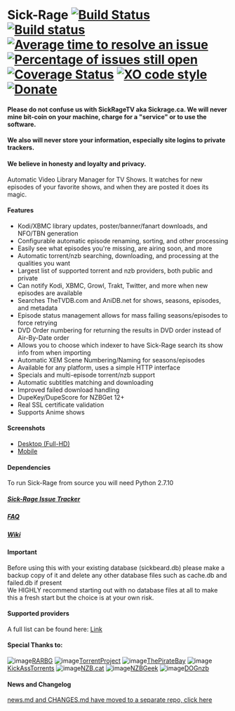 Sick-Rage [![Build Status](https://travis-ci.org/Sick-Rage/Sick-Rage.svg?branch=master)](https://travis-ci.org/Sick-Rage/Sick-Rage) [![Build status](https://ci.appveyor.com/api/projects/status/s8bb0iqroecnhya2/branch/master?svg=true)](https://ci.appveyor.com/project/miigotu/Sick-Rage/branch/master) [![Average time to resolve an issue](http://isitmaintained.com/badge/resolution/Sick-Rage/Sick-Rage.svg)](http://isitmaintained.com/project/Sick-Rage/Sick-Rage "Average time to resolve an issue") [![Percentage of issues still open](http://isitmaintained.com/badge/open/Sick-Rage/Sick-Rage.svg)](http://isitmaintained.com/project/Sick-Rage/Sick-Rage "Percentage of issues still open") [![Coverage Status](https://codecov.io/gh/Sick-Rage/Sick-Rage/branch/master/graph/badge.svg)](https://codecov.io/gh/Sick-Rage/Sick-Rage) [![XO code style](https://img.shields.io/badge/code_style-XO-5ed9c7.svg)](https://github.com/sindresorhus/xo) [![Donate](https://img.shields.io/badge/donations-appreciated-green.svg)](https://github.com/Sick-Rage/Sick-Rage/wiki/Donations)
====================================================================================================================================================================================================================================================================================================================================================================================================================================================================================================================================================================================================================================================================================================================================================================================================================================================================
#### Please do not confuse us with SickRageTV aka Sickrage.ca. We will never mine bit-coin on your machine, charge for a "service" or to use the software.
#### We also will never store your information, especially site logins to private trackers.
#### We believe in honesty and loyalty and privacy.

Automatic Video Library Manager for TV Shows. It watches for new episodes of your favorite shows, and when they are posted it does its magic.

#### Features
 - Kodi/XBMC library updates, poster/banner/fanart downloads, and NFO/TBN generation
 - Configurable automatic episode renaming, sorting, and other processing
 - Easily see what episodes you're missing, are airing soon, and more
 - Automatic torrent/nzb searching, downloading, and processing at the qualities you want
 - Largest list of supported torrent and nzb providers, both public and private
 - Can notify Kodi, XBMC, Growl, Trakt, Twitter, and more when new episodes are available
 - Searches TheTVDB.com and AniDB.net for shows, seasons, episodes, and metadata
 - Episode status management allows for mass failing seasons/episodes to force retrying
 - DVD Order numbering for returning the results in DVD order instead of Air-By-Date order
 - Allows you to choose which indexer to have Sick-Rage search its show info from when importing
 - Automatic XEM Scene Numbering/Naming for seasons/episodes
 - Available for any platform, uses a simple HTTP interface
 - Specials and multi-episode torrent/nzb support
 - Automatic subtitles matching and downloading
 - Improved failed download handling
 - DupeKey/DupeScore for NZBGet 12+
 - Real SSL certificate validation
 - Supports Anime shows

#### Screenshots
- [Desktop (Full-HD)](http://imgur.com/a/4fpBk)
- [Mobile](http://imgur.com/a/WPyG6)

#### Dependencies
 To run Sick-Rage from source you will need Python 2.7.10

##### [Sick-Rage Issue Tracker](https://github.com/Sick-Rage/Sick-Rage/issues)

##### [FAQ](https://github.com/Sick-Rage/Sick-Rage/wiki/FAQ%27s-and-Fixes)

##### [Wiki](https://github.com/Sick-Rage/Sick-Rage/wiki)

#### Important
Before using this with your existing database (sickbeard.db) please make a backup copy of it and delete any other database files such as cache.db and failed.db if present<br>
We HIGHLY recommend starting out with no database files at all to make this a fresh start but the choice is at your own risk.

#### Supported providers

A full list can be found here: [Link](https://github.com/Sick-Rage/Sick-Rage/wiki/Sick-Rage-Search-Providers)

#### Special Thanks to:
![image](https://rarbg.com/favicon.ico)[RARBG](https://rarbg.to)
![image](https://torrentproject.se/favicon.ico)[TorrentProject](https://torrentproject.se/about)
![image](https://thepiratebay.se/favicon.ico)[ThePirateBay](https://thepiratebay.se/)
![image](http://kat.cr/favicon.ico)[KickAssTorrents](https://kat.cr)
![image](https://nzb.cat/favicon.ico)[NZB.cat](https://nzb.cat/)
![image](https://nzbgeek.info/favicon.ico)[NZBGeek](https://nzbgeek.info)
![image](https://raw.githubusercontent.com/Sick-Rage/Sick-Rage/master/gui/slick/images/providers/dognzb.png)[DOGnzb](dognzb.cr)

#### News and Changelog
[news.md and CHANGES.md have moved to a separate repo, click here](https://github.com/Sick-Rage/Sick-Rage.github.io)
